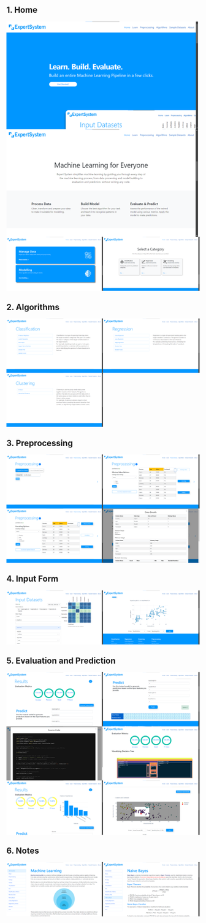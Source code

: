 ## 1. Home

<div style="display:flex; flex-wrap: wrap;">
    <img src="./others/home1.png" alt="alt" style="max-width:500px;">
    <img src="./others/home2.png" alt="alt" style="max-width:500px;">
    <img src="./others/home3.png" alt="alt" style="max-width:50%;">
    <img src="./others/home4.png" alt="alt" style="max-width:50%;">
</div>


## 2. Algorithms

<div style="display:flex; flex-wrap: wrap;">
    <img src="./others/classification.png" alt="alt" style="max-width:50%;">
    <img src="./others/regression.png" alt="alt" style="max-width:50%;">
    <img src="./others/clustering.png" alt="alt" style="max-width:50%;">
</div>

## 3. Preprocessing

<div style="display:flex; flex-wrap: wrap;">
    <img src="./others/preprocessing1.png" alt="alt" style="max-width:50%;">
    <img src="./others/preprocessing2.png" alt="alt" style="max-width:50%;">
    <img src="./others/preprocessing3.png" alt="alt" style="max-width:50%;">
    <img src="./others/preprocessing4.png" alt="alt" style="max-width:50%;">
</div>

## 4. Input Form

<div style="display:flex; flex-wrap: wrap;">
    <img src="./others/input1.png" alt="alt" style="max-width:50%;">
    <img src="./others/input2.png" alt="alt" style="max-width:50%;">
</div>

## 5. Evaluation and Prediction

<div style="display:flex; flex-wrap: wrap;">
    <img src="./others/result1.png" alt="alt" style="max-width:50%;">
    <img src="./others/result2.png" alt="alt" style="max-width:50%;">
    <img src="./others/result3.png" alt="alt" style="max-width:50%;">
    <img src="./others/result4.png" alt="alt" style="max-width:50%;">
    <img src="./others/result5.png" alt="alt" style="max-width:50%;">
    <img src="./others/result6.png" alt="alt" style="max-width:50%;">
</div>

## 6. Notes

<div style="display:flex; flex-wrap: wrap;">
    <img src="./others/learn1.png" alt="alt" style="max-width:50%;">
    <img src="./others/learn2.png" alt="alt" style="max-width:50%;">
</div>